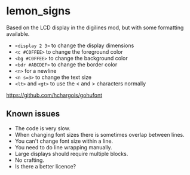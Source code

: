 # lemon_signs

Based on the LCD display in the digilines mod, but with some formatting available.

- `<display 2 3>` to change the display dimensions
- `<c #C0FFEE>` to change the foreground color
- `<bg #C0FFEE>` to change the background color
- `<bdr #ABCDEF>` to change the border color
- `<n>` for a newline
- `<n s=3>` to change the text size
- `<lt>` and `<gt>` to use the < and > characters normally

https://github.com/hchargois/gohufont

## Known issues

- The code is very slow.
- When changing font sizes there is sometimes overlap between lines.
- You can't change font size within a line.
- You need to do line wrapping manually.
- Large displays should require multiple blocks.
- No crafting.
- Is there a better licence?

